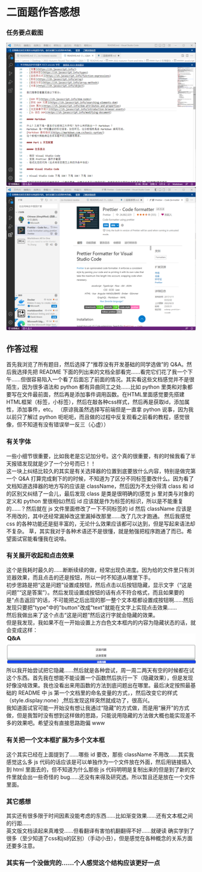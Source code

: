 # 二面题作答感想

### 任务要点截图

![vscode](./vscode.png)  
![prettier](./prettier.png)

## 作答过程

首先我浏览了所有题目，然后选择了“推荐没有开发基础的同学选做”的 Q&A。然后我选择先把 README 下面的列出来的文档全部看完……看完它们花了我一个下午……但很容易陷入一个看了后面忘了前面的情况。其实看这些文档感觉并不是很陌生，因为很多语法和 python 都有异曲同工之处……比如 python 里类和对象都要写在文件最前面，然后再是添加事件调用函数。在HTML里面感觉要先搭建HTML框架（标签，小标签），然后在敲各种css样式，然后再是获取id，添加属性，添加事件，etc。
（原谅我虽然选择写前端但是一直拿 python 说事，因为我以前只了解过 python 呃呃呃，而且做的过程中反复观看之前看的教程，感觉很像，但不知道有没有错误举一反三（心虚））

### 有关字体

一些小细节很重要，比如我老是忘记加分号。这个真的很重要，有的时候我看了半天报错发现就是少了一个分号而已！！  
这一块上纠结比较久的其实是有关选择器的位置到底要放什么内容，特别是做完第一个 Q&A 打算完成剩下的的时候，不知道为了区分不同标签要改什么。因为看了文档知道选择器的地方写的应该是 className，然后因为不太分得清 class 和 id 的区别又纠结了一会儿，最后发现 class 是类是很明确的(感觉 js 里对类与对象的定义和 python 里很相似)然后 id 应该就是作为标签的标识，所以是不能重复的……？然后就在 js 文件里面修改了一下不同标签的 id 然后 className 应该是不用改的，其中还经常漏掉改这里漏掉改那里……改了几次才跑通。
然后我感觉 css 的各种功能还是挺丰富的，无论什么效果应该都可以达到，但是写起来语法却不复杂。
草，其实我对于各种术语还不是很懂，就是勉强把程序跑通了而已。希望面试官能看懂我在说啥。

### 有关展开收起和点击效果

这个是我耗时最久的……断断续续的做，经常出现负进度。因为给的文件里只有浏览器效果，而且点击的还是按钮，所以一时不知道从哪里下手。  
初步思路是把“这是问题”设置成按钮，然后点击以后按钮隐藏，显示文字（“这是问题”“这是答案”）。然后发现设置成按钮的话有点不符合格式，而且如果要的是“点击返回”的话，不可能把之后出现的那一整个文本框都设置成按钮啊……然后发现只要把"type"中的"button"改成"text"就能在文字上实现点击效果……  
然后我做出来了这个点击“这是问题”然后这行字就会隐藏的效果。  
但是我发现，我如果不在一开始设置上方白色文本框内的内容为隐藏状态的话，就会变成这样：  
![阶段1](%E9%98%B6%E6%AE%B51.png)  
所以我开始尝试把它隐藏……然后就是各种尝试，周一周二两天有空的时候都在试这个东西。首先我在想能不能设置一个函数然后执行一下（隐藏效果），但是发现好像没啥效果。我也没看出来用函数的方法到底问题出在哪里。最后决定按照最基础的 README 中 js 第一个文档里的命名变量的方式，，然后改变它的样式（style.display:none）,然后发现这样突然就成功了，很高兴。  
我知道面试官可能一开始没有想让我通过“隐藏”的方式做，而是用“展开”的方式做，但是我暂时没有想到这样做的思路，只能说用隐藏的方法做大概也能实现差不多的效果吧。希望没有直接思路跑偏 www  

### 有关把一个文本框扩展为多个文本框

这个其实已经在上面提到了……哪些 id 要改，那些 className 不用改……其实我感觉这么多 js 代码的话应该是可以单独作为一个文件放在外面，然后用链接插入到 html 里面去的，但不知道为什么那些 js 代码明明是复制出来的但是到了新的文件里就会出一些奇怪的 bug……还没有来得及研究透。所以暂且还是放在一个文件里面。

### 其它感想

其实还有很多限于时间因素没能考虑的东西……比如渐变效果……还有文本框之间的行距……  
英文版文档读起来真难受……但看翻译有害怕机翻翻得不好……就硬读
确实学到了很多（至少知道了css和js的区别）（手动小丑），但是感觉在各种概念的关系方面还要多注意。


###  其实有一个没做完的……个人感觉这个结构应该更好一点
